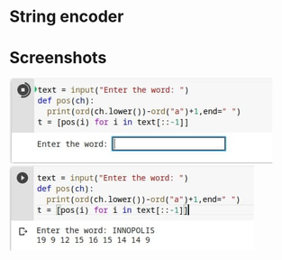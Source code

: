 # String encoder

# Screenshots
![Image](https://github.com/Plushka21/SSA-DCourse_F21/blob/main/Lab1.2/Screenshots/1.jpg)
![Image](https://github.com/Plushka21/SSA-DCourse_F21/blob/main/Lab1.2/Screenshots/2.jpg)
